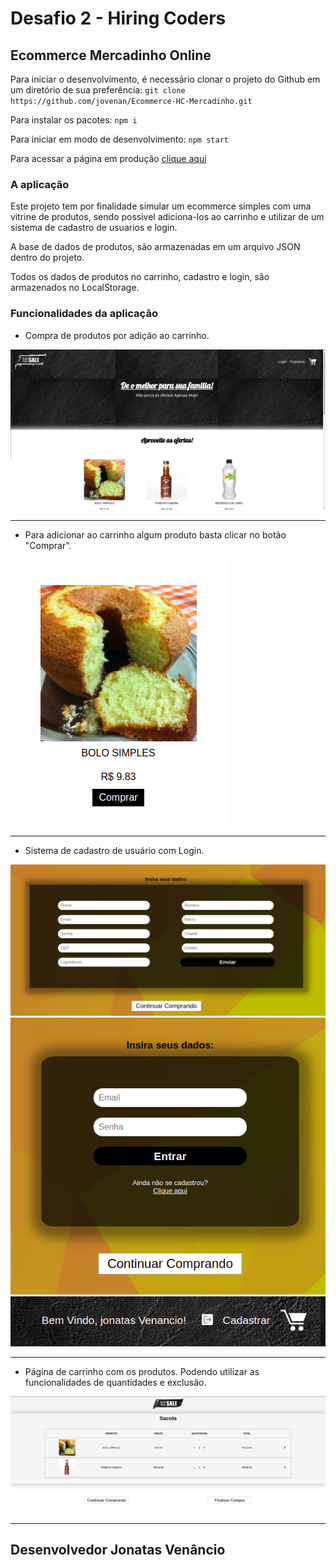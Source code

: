 # Desafio 2 - Hiring Coders
## Ecommerce Mercadinho Online

Para iniciar o desenvolvimento, é necessário clonar o projeto do Github em um diretório de sua preferência: 
`git clone https://github.com/jovenan/Ecommerce-HC-Mercadinho.git`

Para instalar os pacotes:
`npm i`

Para iniciar em modo de desenvolvimento:
`npm start`

Para acessar a página em produção [clique aqui](#)

### A aplicação

Este projeto tem por finalidade simular um ecommerce simples com uma vitrine de produtos, sendo possivel adiciona-los ao carrinho e utilizar de um sistema de cadastro de usuarios e login. 

A base de dados de produtos, são armazenadas em um arquivo JSON dentro do projeto.

Todos os dados de produtos no carrinho, cadastro e login, são armazenados no LocalStorage.

### Funcionalidades da aplicação

- Compra de produtos por adição ao carrinho.

<img src="public/image/Home.png" alt="Imagem da Home">

<hr>

- Para adicionar ao carrinho algum produto basta clicar no botão "Comprar".

<img src="public/image/produto.png" alt="Produto">

<hr>

- Sistema de cadastro de usuário com Login.

<img src="public/image/cadastro.png" alt="Cadastro">

<img src="public/image/Login.png" alt="Login">

<img src="public/image/usuario_logado.png" alt="Usuario logado">

<hr>

- Página de carrinho com os produtos. Podendo utilizar as funcionalidades de quantidades e exclusão.

<img src="public/image/Carrinho.png" alt="Carrinho">

<hr>

## Desenvolvedor Jonatas Venâncio
